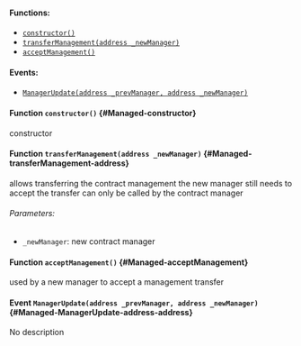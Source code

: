 

#### Functions:
- [`constructor()`](#Managed-constructor)
- [`transferManagement(address _newManager)`](#Managed-transferManagement-address)
- [`acceptManagement()`](#Managed-acceptManagement)

#### Events:
- [`ManagerUpdate(address _prevManager, address _newManager)`](#Managed-ManagerUpdate-address-address)

#### Function `constructor()` {#Managed-constructor}
constructor
#### Function `transferManagement(address _newManager)` {#Managed-transferManagement-address}
allows transferring the contract management
the new manager still needs to accept the transfer
can only be called by the contract manager

###### Parameters:
- `_newManager`:    new contract manager
#### Function `acceptManagement()` {#Managed-acceptManagement}
used by a new manager to accept a management transfer

#### Event `ManagerUpdate(address _prevManager, address _newManager)` {#Managed-ManagerUpdate-address-address}
No description
